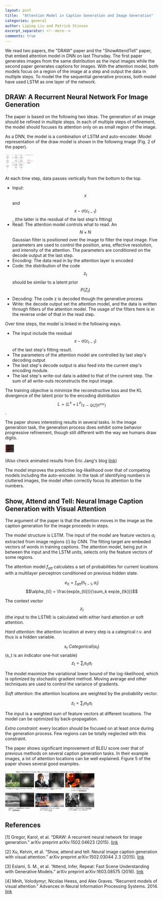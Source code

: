 ```yaml
---
layout: post
title:  "Attention Model in Caption Generation and Image Generation"
categories: general
author: Liping Liu and Patrick Stinson 
excerpt_separator: <!--more-->
comments: true
---
```


We read two papers, the "DRAW" paper and the "ShowAttendTell" paper, that embed attention model in DNN on last Thursday. The first paper generates images from the same distribution as the input images while the second paper generates captions for images. With the attention model, both models focus on a region of the image at a step and output the data in multiple steps. To model the the sequential generative process, both model have used LSTM as one layer of the network. 
<!--more-->

## DRAW: A Recurrent Neural Network For Image Generation


The paper is based on the following two ideas. The generation of an image should be refined in multiple steps. In each of multiple steps of refinement, the model should focuses its attention only on as small region of the image. 

As a DNN, the model is a combination of LSTM and auto-encoder. Model representation of the draw model is shown in the following image (Fig. 2 of the paper). 

<img src="/img/draw_model_representation.png" alt="The model" width="100"/>

At each time step, data passes vertically from the bottom to the top. 

* Input: $$x$$ and $$x - \sigma(c_{t-1})$$, (the latter is the residual of the last step's fitting)
* Read: The attention model controls what to read. An $$N\times N$$ Gaussian filter is positioned over the image to filter the input image. Five parameters are used to control the position, area, effective resolution, and intensity of the attention. The parameters are conditioned on the decode output at the last step. 
* Encoding: The data read in by the attention layer is encoded 
* Code: the distribution of the code $$z_t$$ should be similar to a latent prior $$P(Z_t)$$
* Decoding: The code z is decoded though the generative process
* Write: the decode output set the attention model, and the data is written through filters of the attention model. The usage of the filters here is in the reverse order of that in the read step. 

Over time steps, the model is linked in the following ways. 

* The input include the residual $$x - \sigma(c_{t-1})$$ of the last step's fitting result.
* The parameters of the attention model are controlled by last step's decoding output
* The last step's decode output is also feed into the current step's encoding module. 
* The last step's write-out data is added to that of the current step. The sum of all write-outs reconstructs the input image.

The training objective is minimize the reconstructive loss and the KL divergence of the latent prior to the encoding distribution 
$$L = \langle L^x + L^z \rangle_{z\sim Q(Z | h^{enc})}$$. 

The paper shows interesting results in several tasks. In the image generation task, the generation process does exhibit some behavior progressive refinement, though still different with the way we humans draw digits. 
 
<!---[Fig. 1 in the paper](/img/draw_result.png) --->

<img src="/img/draw_result.png" alt="Some results of the DRAW paper" style="width:30px;"/>

(Also check animated results from Eric Jang's blog [link](http://blog.evjang.com/2016/06/understanding-and-implementing.html))

The model improves the predictive log-likelihood over that of competing models including the auto-encoder. In the task of identifying numbers in cluttered images, the model often correctly focus its attention to the numbers. 

## Show, Attend and Tell: Neural Image Caption Generation with Visual Attention 

The argument of the paper is that the attention moves in the image as the caption generation for the image proceeds in steps.

The model structure is LSTM. The input of the model are feature vectors ${a_i}$ extracted from image regions $\{i\}$ by CNN. The fitting target are embeded vectors of words in training captions. The attention model, being put in between the input and the LSTM units, selects only the feature vectors of some regions. 

The attention model $f_{att}$ calculates a set of probabilities for current locations with a multilayer perceptron conditioned on previous hidden state.  

$$e_{ti} = f_{att}(h_{t-1}, a_i)$$
$$\alpha_{ti} = \frac{exp(e_{ti})}{\sum_k exp(e_{tk})}$$


The context vector $$z_{t}$$ (the input to the LSTM) is calculated with either hard attention or soft attention.

_Hard attention_: the attention location at every step is a categrical r.v. and thus is a hidden variable. 

$$s_t ~ Categorical(\alpha_t)$$  (s_t is an indicator one-hot variable)
$$z_t = \sum_{i} s_{ti} a_i $$

The model maximize the variational lower bound of the log-likelihood, which is optimized by stochastic gradient method. Moving average and other techniques are used to control the variance of gradients. 

_Soft attention_: the attention locations are weighted by the probability vector. 

$$z_t = \sum_{i} \alpha_{ti} a_i $$

The input is a weighted sum of feature vectors at different locations. The model can be optimized by back-propagation. 

_Extra constraint_: every location should be focused on at least once during the generation process. Few regions can be totally neglected with this constraint. 

The paper shows significant improvement of BLEU score over that of previous methods on several caption generation tasks. In their example images, a lot of attention locations can be well explained. Figure 5 of the paper shows several good examples. 

<!---![Fig. 5 in the paper](/img/attention_location.png)--->
<img src="/img/attention_location.png" alt="Examples of attention locations" style="width: 300px;"/>




## References
[1] Gregor, Karol, et al. “DRAW: A recurrent neural network for image generation.” arXiv preprint arXiv:1502.04623 (2015). [link](http://arxiv.org/pdf/1502.04623.pdf)

[2] Xu, Kelvin, et al. “Show, attend and tell: Neural image caption generation with visual attention.” arXiv preprint arXiv:1502.03044 2.3 (2015). [link](http://www.jmlr.org/proceedings/papers/v37/xuc15.pdf)

[3] Eslami, S. M., et al. “Attend, Infer, Repeat: Fast Scene Understanding with Generative Models.” arXiv preprint arXiv:1603.08575 (2016). [link](http://arxiv.org/pdf/1603.08575.pdf)

[4] Mnih, Volodymyr, Nicolas Heess, and Alex Graves. “Recurrent models of visual attention.” Advances in Neural Information Processing Systems. 2014. [link](http://papers.nips.cc/paper/5542-recurrent-models-of-visual-attention.pdf)


